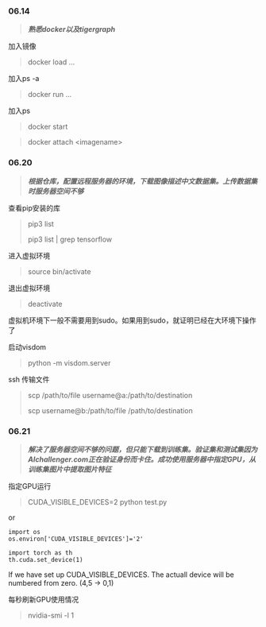 ### 06.14

> ***熟悉docker以及tigergraph***

加入镜像
> docker load ...

加入ps -a
> docker run ...

加入ps
> docker start

> docker attach \<imagename>

### 06.20

> ***根据仓库，配置远程服务器的环境，下载图像描述中文数据集。上传数据集时服务器空间不够***

查看pip安装的库

> pip3 list
> 
> pip3 list | grep tensorflow

进入虚拟环境

> source bin/activate

退出虚拟环境

> deactivate

虚拟机环境下一般不需要用到sudo。如果用到sudo，就证明已经在大环境下操作了

启动visdom

> python -m visdom.server

ssh 传输文件

> scp /path/to/file username@a:/path/to/destination
> 
> scp username@b:/path/to/file /path/to/destination


### 06.21

> ***解决了服务器空间不够的问题，但只能下载到训练集。验证集和测试集因为AIchallenger.com正在验证身份而卡住。成功使用服务器中指定GPU，从训练集图片中提取图片特征***

指定GPU运行

> CUDA_VISIBLE_DEVICES=2 python test.py

or

```
import os
os.environ['CUDA_VISIBLE_DEVICES']='2'
```

```
import torch as th
th.cuda.set_device(1)
```

If we have set up CUDA_VISIBLE_DEVICES. The actuall device will be numbered from zero. (4,5 -> 0,1)

每秒刷新GPU使用情况

> nvidia-smi -l 1

